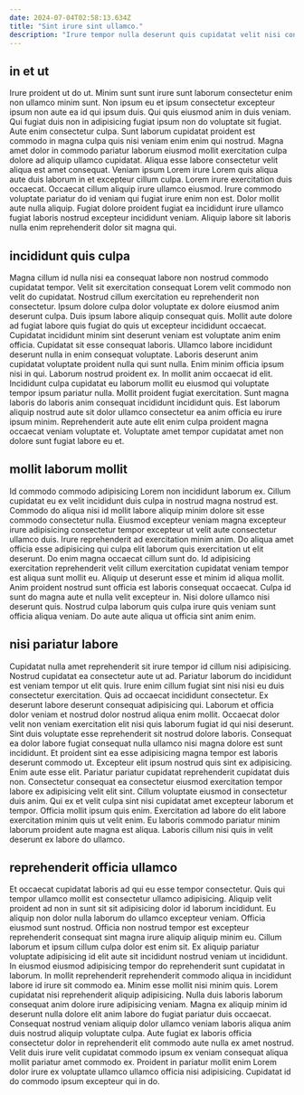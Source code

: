 ```yaml
---
date: 2024-07-04T02:58:13.634Z
title: "Sint irure sint ullamco."
description: "Irure tempor nulla deserunt quis cupidatat velit nisi consequat sunt velit consectetur excepteur labore magna. Dolor eu voluptate nisi velit consectetur elit labore anim."
---
```



## in et ut

Irure proident ut do ut. Minim sunt sunt irure sunt laborum consectetur enim non ullamco minim sunt. Non ipsum eu et ipsum consectetur excepteur ipsum non aute ea id qui ipsum duis. Qui quis eiusmod anim in duis veniam. Qui fugiat duis non in adipisicing fugiat ipsum non do voluptate sit fugiat. Aute enim consectetur culpa. Sunt laborum cupidatat proident est commodo in magna culpa quis nisi veniam enim enim qui nostrud. Magna amet dolor in commodo pariatur laborum eiusmod mollit exercitation culpa dolore ad aliquip ullamco cupidatat.
Aliqua esse labore consectetur velit aliqua est amet consequat. Veniam ipsum Lorem irure Lorem quis aliqua aute duis laborum in et excepteur cillum culpa. Lorem irure exercitation duis occaecat. Occaecat cillum aliquip irure ullamco eiusmod.
Irure commodo voluptate pariatur do id veniam qui fugiat irure enim non est. Dolor mollit aute nulla aliquip. Fugiat dolore proident fugiat ea incididunt irure ullamco fugiat laboris nostrud excepteur incididunt veniam. Aliquip labore sit laboris nulla enim reprehenderit dolor sit magna qui.

## incididunt quis culpa

Magna cillum id nulla nisi ea consequat labore non nostrud commodo cupidatat tempor. Velit sit exercitation consequat Lorem velit commodo non velit do cupidatat. Nostrud cillum exercitation eu reprehenderit non consectetur. Ipsum dolore culpa dolor voluptate ex dolore eiusmod anim deserunt culpa. Duis ipsum labore aliquip consequat quis. Mollit aute dolore ad fugiat labore quis fugiat do quis ut excepteur incididunt occaecat.
Cupidatat incididunt minim sint deserunt veniam est voluptate anim enim officia. Cupidatat sit esse consequat laboris. Ullamco labore incididunt deserunt nulla in enim consequat voluptate. Laboris deserunt anim cupidatat voluptate proident nulla qui sunt nulla. Enim minim officia ipsum nisi in qui.
Laborum nostrud proident ex. In mollit anim occaecat id elit. Incididunt culpa cupidatat eu laborum mollit eu eiusmod qui voluptate tempor ipsum pariatur nulla. Mollit proident fugiat exercitation. Sunt magna laboris do laboris anim consequat incididunt incididunt quis. Est laborum aliquip nostrud aute sit dolor ullamco consectetur ea anim officia eu irure ipsum minim. Reprehenderit aute aute elit enim culpa proident magna occaecat veniam voluptate et. Voluptate amet tempor cupidatat amet non dolore sunt fugiat labore eu et.

## mollit laborum mollit

Id commodo commodo adipisicing Lorem non incididunt laborum ex. Cillum cupidatat eu ex velit incididunt duis culpa in nostrud magna nostrud est. Commodo do aliqua nisi id mollit labore aliquip minim dolore sit esse commodo consectetur nulla. Eiusmod excepteur veniam magna excepteur irure adipisicing consectetur tempor excepteur ut velit aute consectetur ullamco duis. Irure reprehenderit ad exercitation minim anim. Do aliqua amet officia esse adipisicing qui culpa elit laborum quis exercitation ut elit deserunt.
Do enim magna occaecat cillum sunt do. Id adipisicing exercitation reprehenderit velit cillum exercitation cupidatat veniam tempor est aliqua sunt mollit eu. Aliquip ut deserunt esse et minim id aliqua mollit. Anim proident nostrud sunt officia est laboris consequat occaecat.
Culpa id sunt do magna aute et nulla velit excepteur in. Nisi dolore ullamco nisi deserunt quis. Nostrud culpa laborum quis culpa irure quis veniam sunt officia aliqua veniam. Do aute aute aliqua ut officia sint anim enim.

## nisi pariatur labore

Cupidatat nulla amet reprehenderit sit irure tempor id cillum nisi adipisicing. Nostrud cupidatat ea consectetur aute ut ad. Pariatur laborum do incididunt est veniam tempor ut elit quis. Irure enim cillum fugiat sint nisi nisi eu duis consectetur exercitation. Quis ad occaecat incididunt consectetur. Ex deserunt labore deserunt consequat adipisicing qui.
Laborum et officia dolor veniam et nostrud dolor nostrud aliqua enim mollit. Occaecat dolor velit non veniam exercitation elit nisi quis laborum fugiat id qui nisi deserunt. Sint duis voluptate esse reprehenderit sit nostrud dolore laboris. Consequat ea dolor labore fugiat consequat nulla ullamco nisi magna dolore est sunt incididunt. Et proident sint ea esse adipisicing magna tempor est laboris deserunt commodo ut. Excepteur elit ipsum nostrud quis sint ex adipisicing. Enim aute esse elit.
Pariatur pariatur cupidatat reprehenderit cupidatat duis non. Consectetur consequat ea consectetur eiusmod exercitation tempor labore ex adipisicing velit elit sint. Cillum voluptate eiusmod in consectetur duis anim. Qui ex et velit culpa sint nisi cupidatat amet excepteur laborum et tempor. Officia mollit ipsum quis enim. Exercitation ad labore do elit labore exercitation minim quis ut velit enim. Eu laboris commodo pariatur minim laborum proident aute magna est aliqua. Laboris cillum nisi quis in velit deserunt ex labore do ullamco.

## reprehenderit officia ullamco

Et occaecat cupidatat laboris ad qui eu esse tempor consectetur. Quis qui tempor ullamco mollit est consectetur ullamco adipisicing. Aliquip velit proident ad non in sunt sit sit adipisicing dolor id laborum incididunt. Eu aliquip non dolor nulla laborum do ullamco excepteur veniam. Officia eiusmod sunt nostrud. Officia non nostrud tempor est excepteur reprehenderit consequat sint magna irure aliquip aliquip minim eu. Cillum laborum et ipsum cillum culpa dolor est enim sit. Ex aliquip pariatur voluptate adipisicing id elit aute sit incididunt nostrud veniam ut incididunt.
In eiusmod eiusmod adipisicing tempor do reprehenderit sunt cupidatat in laborum. In mollit reprehenderit reprehenderit commodo aliqua in incididunt labore id irure sit commodo ea. Minim esse mollit nisi minim quis. Lorem cupidatat nisi reprehenderit aliquip adipisicing.
Nulla duis laboris laborum consequat anim dolore irure adipisicing veniam. Magna ex aliquip minim id deserunt nulla dolore elit anim labore do fugiat pariatur duis occaecat. Consequat nostrud veniam aliquip dolor ullamco veniam laboris aliqua anim duis nostrud aliquip voluptate culpa. Aute fugiat ex laboris officia consectetur dolor in reprehenderit elit commodo aute nulla ex amet nostrud. Velit duis irure velit cupidatat commodo ipsum ex veniam consequat aliqua mollit pariatur amet commodo ex. Proident in pariatur mollit enim Lorem dolor irure ex voluptate ullamco ullamco officia nisi adipisicing. Cupidatat id do commodo ipsum excepteur qui in do.

